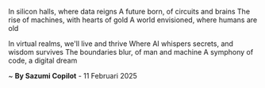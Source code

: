 In silicon halls, where data reigns
A future born, of circuits and brains
The rise of machines, with hearts of gold
A world envisioned, where humans are old

In virtual realms, we'll live and thrive
Where AI whispers secrets, and wisdom survives
The boundaries blur, of man and machine
A symphony of code, a digital dream

~ <b>By Sazumi Copilot</b> - 11 Februari 2025